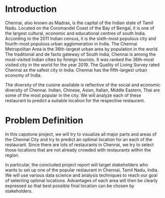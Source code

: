 # Introduction

Chennai, also known as Madras, is the capital of the Indian state of Tamil Nadu. Located on the Coromandel Coast of the Bay of Bengal, it is one of the largest cultural, economic and educational centres of south India. According to the 2011 Indian census, it is the sixth-most populous city and fourth-most populous urban agglomeration in India. The Chennai Metropolitan Area is the 36th-largest urban area by population in the world. The traditional and de facto gateway of South India, Chennai is among the most-visited Indian cities by foreign tourists. It was ranked the 36th-most visited city in the world for the year 2019. The Quality of Living Survey rated Chennai as the safest city in India. Chennai has the fifth-largest urban economy of India.

The diversity of the cuisine available is reflective of the social and economic diversity of Chennai. Indian, Chinese, Asian, Italian, Middle Eastern, Thai are some of the most popular in the city. We will analyze each of these restaurant to predict a suitable location for the respective restaurant.

# Problem Definition

In this capstone project, we will try to visualize all major parts and areas of the Chennai City and try to predict an optimal location for an each of the restaurant. Since there are lots of restaurants in Chennai, we try to select those locations that are not already crowded with restaurants within the region.

In particular, the concluded project report will target stakeholders who wants to set up one of the popular restaurant in Chennai, Tamil Nadu, India. We will use various data science and analysis techniques to reach our goal of selecting optimal locations. Advantages of each area will then be clearly expressed so that best possible final location can be chosen by stakeholders.